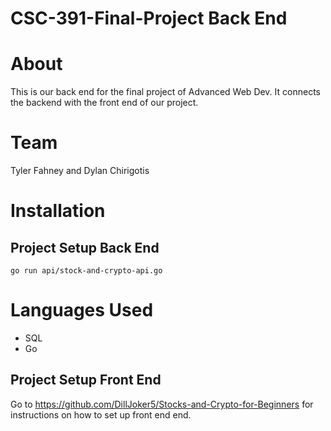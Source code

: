 # CSC-391-Final-Project Back End

# About
This is our back end for the final project of Advanced Web Dev. It connects the backend with the front end of our project. 

# Team
Tyler Fahney and Dylan Chirigotis

# Installation
## Project Setup Back End
```
go run api/stock-and-crypto-api.go
```

# Languages Used
* SQL
* Go

## Project Setup Front End
Go to https://github.com/DillJoker5/Stocks-and-Crypto-for-Beginners for instructions on how to set up front end end.